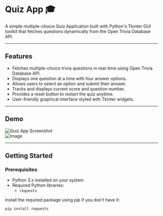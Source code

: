 # Quiz App 🎓

A simple multiple-choice Quiz Application built with Python's Tkinter GUI toolkit that fetches questions dynamically from the Open Trivia Database API.

---

## Features

- Fetches multiple-choice trivia questions in real-time using Open Trivia Database API.
- Displays one question at a time with four answer options.
- Allows users to select an option and submit their answer.
- Tracks and displays current score and question number.
- Provides a reset button to restart the quiz anytime.
- User-friendly graphical interface styled with Tkinter widgets.

---

## Demo

![Quiz App Screenshot](screenshot.png)  
![image](https://github.com/user-attachments/assets/e5bb85f2-5fb4-4cf5-80b1-b9756cbdbb6d)


---

## Getting Started

### Prerequisites

- Python 3.x installed on your system
- Required Python libraries:
  - `requests`

Install the required package using pip if you don't have it:

```bash
pip install requests
